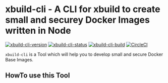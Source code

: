 # xbuild-cli - A CLI for xbuild to create small and securey Docker Images written in Node

[![xbuild-cli-version](https://img.shields.io/badge/Version-0.1.6-brightgreen.svg?style=flat)](https://www.npmjs.com/package/xbuild-cli/v/0.1.6)
[![xbuild-cli-status](https://img.shields.io/badge/Status-development%201-brightgreen.svg?style=flat)](https://github.com/x-company/xbuild-cli#status)
[![xbuild-cli-build](https://img.shields.io/badge/Builds-4-brightgreen.svg?style=flat)](https://github.com/x-company/xbuild-cli#status)
[![CircleCI](https://circleci.com/gh/x-company/xbuild.svg?style=svg)](https://circleci.com/gh/x-company/xbuild)

`xbuild-cli` is a Tool which will help you to develop small and secure Docker Base Images.

## HowTo use this Tool
